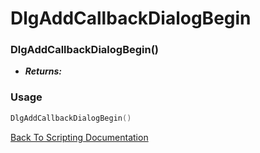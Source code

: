 # DlgAddCallbackDialogBegin

### DlgAddCallbackDialogBegin()
- ***Returns:*** 

### Usage

```Lua
DlgAddCallbackDialogBegin()
```


[Back To Scripting Documentation](../README.md)
